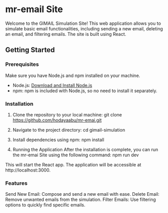 # mr-email Site

Welcome to the GIMAIL Simulation Site! This web application allows you to simulate basic email functionalities, including sending a new email, deleting an email, and filtering emails. The site is built using React.

## Getting Started

### Prerequisites

Make sure you have Node.js and npm installed on your machine.

- Node.js: [Download and Install Node.js](https://nodejs.org/)
- npm: npm is included with Node.js, so no need to install it separately.

### Installation

1. Clone the repository to your local machine:
   git clone https://github.com/hodayaabu/mr-emai.git
   
2. Navigate to the project directory:
cd gimail-simulation

3. Install dependencies using npm:
npm install

4. Running the Application
After the installation is complete, you can run the mr-emai Site using the following command:
npm run dev

This will start the React app.
The application will be accessible at http://localhost:3000.

### Features
Send New Email: Compose and send a new email with ease.
Delete Email: Remove unwanted emails from the simulation.
Filter Emails: Use filtering options to quickly find specific emails.

